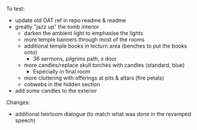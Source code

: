 To test:
* update old OAT ref in repo readme & readme
* greatly "jazz up" the tomb interior
  * darken the ambient light to emphasise the lights
  * more temple banners through most of the rooms
  * additional temple books in lecturn area (benches to put the books onto)
    * 36 sermons, pilgrims path, x door
  * more candles/replace skull torches with candles (standard, blue)
    * Especially in final room
  * more cluttering with offerings at pits & altars (fire petals)
  * cobwebs in the hidden section
* add some candles to the exterior

Changes:
* additional heirloom dialogue (to match what was done in the revamped speech)